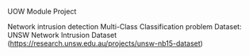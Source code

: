 UOW Module Project 

Network intrusion detection Multi-Class Classification problem
Dataset: UNSW Network Intrusion Dataset (https://research.unsw.edu.au/projects/unsw-nb15-dataset)

